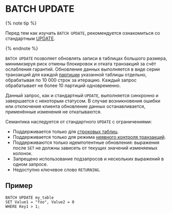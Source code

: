 
# BATCH UPDATE

{% note tip %}

Перед тем как изучать `BATCH UPDATE`, рекомендуется ознакомиться со стандартным [UPDATE](update.md).

{% endnote %}

`BATCH UPDATE` позволяет обновлять записи в таблицах большого размера, минимизируя риск отмены блокировок и отката транзакций за счёт ослабления гарантий. Обновление данных выполняется в виде серии транзакций для каждой [партиции](../../../concepts/datamodel/table.md#partitioning_row_table) указанной таблицы отдельно, обрабатывая по 10 000 строк за итерацию. Каждый запрос обрабатывает не более 10 партиций одновременно.

Данный запрос, как и стандартный `UPDATE`, выполняется синхронно и завершается с некоторым статусом. В случае возникновения ошибки или отключения клиента обновление данных останавливается, применённые изменения не откатываются.

Семантика наследуется от стандартного `UPDATE` с ограничениями:

* Поддерживается только для [строковых таблиц](../../../concepts/glossary.md#row-oriented-table).
* Поддерживается только для режима [неявного контроля транзакций](../../../concepts/transactions.md#implicit).
* Поддерживаются только идемпотентные обновления: выражения после `SET` не должны зависеть от текущих значений изменяемых колонок.
* Запрещено использование подзапросов и нескольких выражений в одном запросе.
* Недоступно ключевое слово `RETURNING`.

## Пример

```yql
BATCH UPDATE my_table
SET Value1 = "foo", Value2 = 0
WHERE Key1 > 1;
```